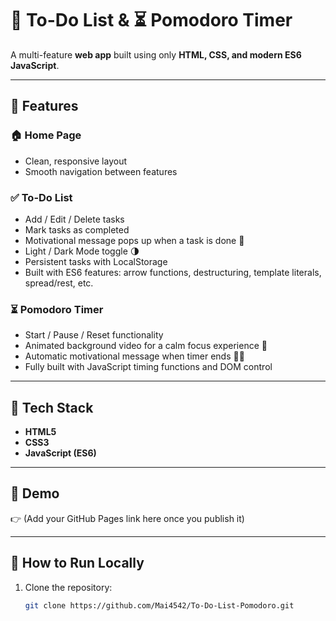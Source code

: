 # 📝 To-Do List & ⏳ Pomodoro Timer  

A multi-feature **web app** built using only **HTML, CSS, and modern ES6 JavaScript**.  

---

## 🌟 Features  

### 🏠 Home Page  
- Clean, responsive layout  
- Smooth navigation between features  

### ✅ To-Do List  
- Add / Edit / Delete tasks  
- Mark tasks as completed  
- Motivational message pops up when a task is done 💬  
- Light / Dark Mode toggle 🌗  
- Persistent tasks with LocalStorage  
- Built with ES6 features: arrow functions, destructuring, template literals, spread/rest, etc.  

### ⏳ Pomodoro Timer  
- Start / Pause / Reset functionality  
- Animated background video for a calm focus experience 🎥  
- Automatic motivational message when timer ends 🧠💬  
- Fully built with JavaScript timing functions and DOM control  

---

## 🚀 Tech Stack  
- **HTML5**  
- **CSS3**  
- **JavaScript (ES6)**  

---

## 🎥 Demo  
👉 (Add your GitHub Pages link here once you publish it)  

---

## 📌 How to Run Locally  
1. Clone the repository:  
   ```bash
   git clone https://github.com/Mai4542/To-Do-List-Pomodoro.git

